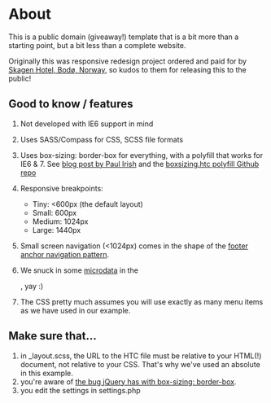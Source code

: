 # About

This is a public domain (giveaway!) template that is a bit more than a starting point, but a bit less than a complete website. 

Originally this was responsive redesign project ordered and paid for by [Skagen Hotel, Bodø, Norway](http://skagen-hotel.no), so kudos to them for releasing this to the public!

## Good to know / features

1.  Not developed with IE6 support in mind
2.  Uses SASS/Compass for CSS, SCSS file formats
3.  Uses box-sizing: border-box for everything, with a polyfill that works for IE6 & 7. See [blog post by Paul Irish](http://paulirish.com/2012/box-sizing-border-box-ftw/) and the [boxsizing.htc polyfill Github repo](https://github.com/Schepp/box-sizing-polyfill)
4.  Responsive breakpoints:
    *  Tiny: <600px (the default layout)
    *  Small: 600px
    *  Medium: 1024px
    *  Large: 1440px

5.  Small screen navigation (<1024px) comes in the shape of the [footer anchor navigation pattern](http://bradfrostweb.com/blog/web/responsive-nav-patterns/#footer-anchor).
6.  We snuck in some [microdata](http://schema.org) in the <footer>, yay :)
7.  The CSS pretty much assumes you will use exactly as many menu items as we have used in our example.

## Make sure that…
1.  in _layout.scss, the URL to the HTC file must be relative to your HTML(!) document, not relative to your CSS. That's why we've used an absolute in this example.
2.  you're aware of [the bug jQuery has with box-sizing: border-box](http://bugs.jquery.com/ticket/11004).
3.  you edit the settings in settings.php